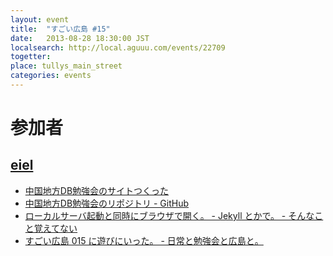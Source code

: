 ```yaml
---
layout: event
title:  "すごい広島 #15"
date:   2013-08-28 18:30:00 JST
localsearch: http://local.aguuu.com/events/22709
togetter:
place: tullys_main_street
categories: events
---
```


# 参加者

## [eiel](http://eiel.info/)

* [中国地方DB勉強会のサイトつくった](http://dbstudychugoku.github.io/)
* [中国地方DB勉強会のリポジトリ - GitHub](https://github.com/dbstudychugoku/dbstudychugoku.github.io)
* [ローカルサーバ起動と同時にブラウザで開く。 - Jekyll とかで。 - そんなこと覚えてない](http://blog.eiel.info/blog/2013/08/28/browse-open-when-rake-preview/)
* [すごい広島 015 に遊びにいった。 - 日常と勉強会と広島と。](http://eielh-life.tumblr.com/post/59578965693/015)

